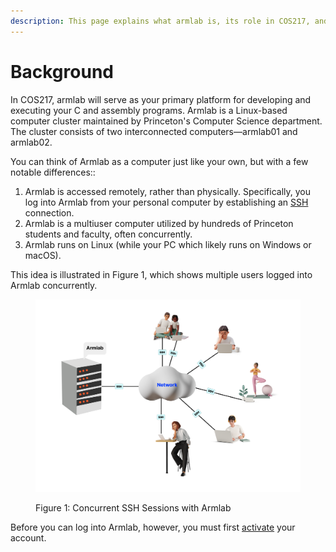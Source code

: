 ```yaml
---
description: This page explains what armlab is, its role in COS217, and how it is accessed.
---
```


# Background

In COS217, armlab will serve as your primary platform for developing and executing your C and assembly programs. Armlab is a Linux-based computer cluster maintained by Princeton's Computer Science department. The cluster consists of two interconnected computers—armlab01 and armlab02.&#x20;

You can think of Armlab as a computer just like your own, but with a few notable differences::

1. Armlab is accessed remotely, rather than physically. Specifically, you log into Armlab from your personal computer by establishing an [SSH](logging-into-armlab/ssh-protocol.md) connection.&#x20;
2. Armlab is a multiuser computer utilized by hundreds of Princeton students and faculty, often concurrently.
3. Armlab runs on Linux (while your PC which likely runs on Windows or macOS). &#x20;

This idea is illustrated in Figure 1, which shows multiple users logged into Armlab concurrently.&#x20;

<figure><img src="../../.gitbook/assets/Group 12 (1) (1).png" alt="" width="563"><figcaption><p>Figure 1: Concurrent SSH Sessions with Armlab </p></figcaption></figure>

Before you can log into Armlab, however, you must first [activate](activating-your-armlab-account.md) your account.
